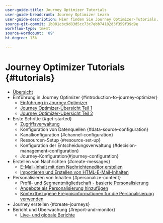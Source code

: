 ```yaml
---
user-guide-title: Journey Optimizer Tutorials
user-guide-breadcrumb: Journey Optimizer Learn
user-guide-description: Hier finden Sie Journey Optimizer-Tutorials.
source-git-commit: 1b001cbc9d83d5cc73c7ebb74182d3f359f39d9e
workflow-type: tm+mt
source-wordcount: '89'
ht-degree: 13%

---
```



# Journey Optimizer Tutorials {#tutorials}

+ [Übersicht](/help/overview.md)
+ Einführung in Journey Optimizer {#introduction-to-journey-optimizer}
   + [Einführung in Journey Optimizer](/help/introduction/introduction.md)
   + [Journey Optimizer-Übersicht Teil 1](/help/introduction/journey-optimizer-overview-part-1.md)
   + [Journey Optimizer-Übersicht Teil 2](/help/introduction/journey-optimizer-overview-part-2.md)
+ Erste Schritte {#get-started}
   + [Zugriffsverwaltung ](/help/set-up-access/access-management.md)
   + Konfiguration von Datenquellen {#data-source-configuration}
   + Kanalkonfiguration {#channel-configuration}
   + Ressourcen-Setup {#resource-set-up}
   + Konfiguration der Entscheidungsverwaltung {#decision-management-configuration}
   + Journey-Konfiguration{#journey-configuration}
+ Erstellen von Nachrichten {#create-messages}
   + [E-Mail-Inhalt mit dem Nachrichteneditor erstellen](/help/create-messages/create-email-content-with-the-message-editor.md)
   + [Importieren und Erstellen von HTML-E-Mail-Inhalten](/help/create-messages/import-and-author-html-email-content.md)
+ Personalisieren von Inhalten {#personalize-content}
   + [Profil- und Segmentmitgliedschaft - basierte Personalisierung](/help/personalize-content/profile-and-segment-membership-based-personalization.md)
   + [Angebote als Personalisierung hinzufügen](/help/personalize-content/add-offer-decisioning-to-messages.md)
   + [Kontextbezogene Ereignisinformationen für die Personalisierung verwenden](/help/personalize-content/use-contextual-event-information-for-personalization.md)
+ Journey erstellen {#create-journeys}
+ Bericht und Überwachung {#report-and-monitor}
   + [Live- und globale Berichte](/help/report-and-monitor/live-and-global-reports.md)
